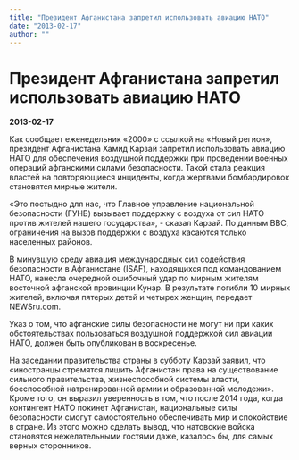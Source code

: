 ```yaml
---
title: "Президент Афганистана запретил использовать авиацию НАТО"
date: "2013-02-17"
author: ""
---
```


# Президент Афганистана запретил использовать авиацию НАТО

**2013-02-17** 

Как сообщает еженедельник «2000» с ссылкой на «Новый регион», президент Афганистана Хамид Карзай запретил использовать авиацию НАТО для обеспечения воздушной поддержки при проведении военных операций афганскими силами безопасности. Такой стала реакция властей на повторяющиеся инциденты, когда жертвами бомбардировок становятся мирные жители.

«Это постыдно для нас, что Главное управление национальной безопасности (ГУНБ) вызывает поддержку с воздуха от сил НАТО против жителей нашего государства», - сказал Карзай. По данным ВВС, ограничения на вызов поддержки с воздуха касаются только населенных районов.

В минувшую среду авиация международных сил содействия безопасности в Афганистане (ISAF), находящихся под командованием НАТО, нанесла очередной ошибочный удар по мирным жителям восточной афганской провинции Кунар. В результате погибли 10 мирных жителей, включая пятерых детей и четырех женщин, передает NEWSru.com.

Указ о том, что афганские силы безопасности не могут ни при каких обстоятельствах пользоваться воздушной поддержкой сил авиации НАТО, должен быть опубликован в воскресенье.

На заседании правительства страны в субботу Карзай заявил, что «иностранцы стремятся лишить Афганистан права на существование сильного правительства, жизнеспособной системы власти, боеспособной натренированной армии и образованной молодежи». Кроме того, он выразил уверенность в том, что после 2014 года, когда контингент НАТО покинет Афганистан, национальные силы безопасности смогут самостоятельно обеспечивать мир и спокойствие в стране. Из этого можно сделать вывод, что натовские войска становятся нежелательными гостями даже, казалось бы, для самых верных сторонников.